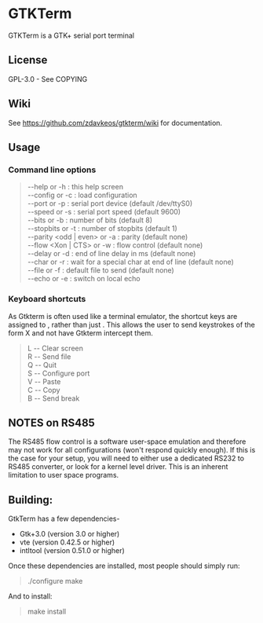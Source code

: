 # GTKTerm

GTKTerm is a GTK+ serial port terminal

## License

GPL-3.0 - See COPYING

## Wiki

See https://github.com/zdavkeos/gtkterm/wiki for documentation.

## Usage

### Command line options

> --help or -h : this help screen  
> --config <configuration> or -c : load configuration  
> --port <device> or -p : serial port device (default /dev/ttyS0)  
> --speed <speed> or -s : serial port speed (default 9600)  
> --bits <bits> or -b : number of bits (default 8)  
> --stopbits <stopbits> or -t : number of stopbits (default 1)  
> --parity <odd | even> or -a : parity (default none)  
> --flow <Xon | CTS> or -w : flow control (default none)  
> --delay <ms> or -d : end of line delay in ms (default none)  
> --char <char> or -r : wait for a special char at end of line (default none)  
> --file <filename> or -f : default file to send (default none)  
> --echo or -e : switch on local echo

### Keyboard shortcuts

As Gtkterm is often used like a terminal emulator, the shortcut keys
are assigned to <ctrl><shift>, rather than just <ctrl>.  This allows
the user to send keystrokes of the form <ctrl>X and not have Gtkterm
intercept them.

> <ctrl><shift>L -- Clear screen  
> <ctrl><shift>R -- Send file  
> <ctrl><shift>Q -- Quit  
> <ctrl><shift>S -- Configure port  
> <ctrl><shift>V -- Paste  
> <ctrl><shift>C -- Copy  
> <ctrl>B	 -- Send break  

## NOTES on RS485

The RS485 flow control is a software user-space emulation and
therefore may not work for all configurations (won't respond quickly
enough).  If this is the case for your setup, you will need to either
use a dedicated RS232 to RS485 converter, or look for a kernel level
driver.  This is an inherent limitation to user space programs.

## Building:

GtkTerm has a few dependencies-

* Gtk+3.0 (version 3.0 or higher)
* vte (version 0.42.5 or higher)
* intltool (version 0.51.0 or higher)

Once these dependencies are installed, most people should simply run:

> ./configure
>  make

And to install:

> make install
